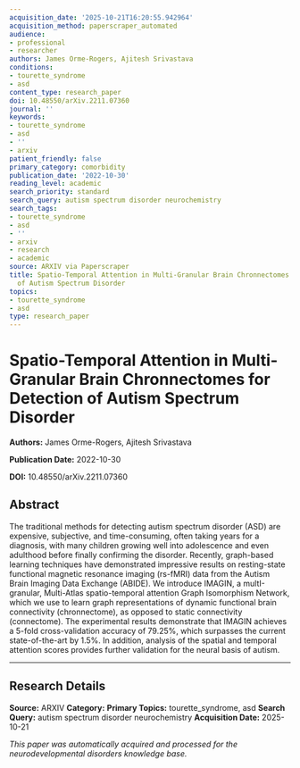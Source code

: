 ```yaml
---
acquisition_date: '2025-10-21T16:20:55.942964'
acquisition_method: paperscraper_automated
audience:
- professional
- researcher
authors: James Orme-Rogers, Ajitesh Srivastava
conditions:
- tourette_syndrome
- asd
content_type: research_paper
doi: 10.48550/arXiv.2211.07360
journal: ''
keywords:
- tourette_syndrome
- asd
- ''
- arxiv
patient_friendly: false
primary_category: comorbidity
publication_date: '2022-10-30'
reading_level: academic
search_priority: standard
search_query: autism spectrum disorder neurochemistry
search_tags:
- tourette_syndrome
- asd
- ''
- arxiv
- research
- academic
source: ARXIV via Paperscraper
title: Spatio-Temporal Attention in Multi-Granular Brain Chronnectomes for Detection
  of Autism Spectrum Disorder
topics:
- tourette_syndrome
- asd
type: research_paper
---
```


# Spatio-Temporal Attention in Multi-Granular Brain Chronnectomes for Detection of Autism Spectrum Disorder

**Authors:** James Orme-Rogers, Ajitesh Srivastava

**Publication Date:** 2022-10-30

**DOI:** 10.48550/arXiv.2211.07360

## Abstract

The traditional methods for detecting autism spectrum disorder (ASD) are expensive, subjective, and time-consuming, often taking years for a diagnosis, with many children growing well into adolescence and even adulthood before finally confirming the disorder. Recently, graph-based learning techniques have demonstrated impressive results on resting-state functional magnetic resonance imaging (rs-fMRI) data from the Autism Brain Imaging Data Exchange (ABIDE). We introduce IMAGIN, a multI-granular, Multi-Atlas spatio-temporal attention Graph Isomorphism Network, which we use to learn graph representations of dynamic functional brain connectivity (chronnectome), as opposed to static connectivity (connectome). The experimental results demonstrate that IMAGIN achieves a 5-fold cross-validation accuracy of 79.25%, which surpasses the current state-of-the-art by 1.5%. In addition, analysis of the spatial and temporal attention scores provides further validation for the neural basis of autism.

---

## Research Details

**Source:** ARXIV
**Category:** 
**Primary Topics:** tourette_syndrome, asd
**Search Query:** autism spectrum disorder neurochemistry
**Acquisition Date:** 2025-10-21

*This paper was automatically acquired and processed for the neurodevelopmental disorders knowledge base.*
